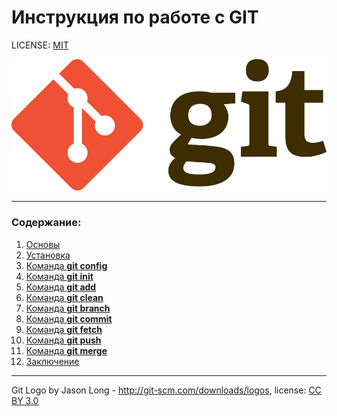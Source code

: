 # Инструкция по работе с GIT

LICENSE: [MIT](./license.md)

![git-logo](./assets/git-logo.png)

---------

### Содержание:

1. [Основы](./articles/basics.md)
2. [Установка](./articles/installation.md)
3. [Команда __git config__](./articles/git_config.md)
4. [Команда __git init__](./articles/git_init.md)
5. [Команда __git add__](./articles/git_add.md)
6. [Команда __git clean__](./articles/git_clean.md)
7. [Команда __git branch__](./articles/git_branch.md)
8. [Команда __git commit__](./articles/git_commit.md)
9. [Команда __git fetch__](./articles/git_fetch.md)
10. [Команда __git push__](./articles/git_push.md)
11. [Команда __git merge__](./articles/git_merge.md)
12. [Заключение](./articles/resume.md)

---------

Git Logo by Jason Long - http://git-scm.com/downloads/logos,
license: [CC BY 3.0](https://creativecommons.org/licenses/by/3.0/)